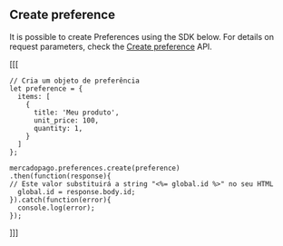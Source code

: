 ## Create preference

It is possible to create Preferences using the SDK below. For details on request parameters, check the [Create preference](https://www.mercadopago[FAKER][URL][DOMAIN]/developers/en/reference/preferences/_checkout_preferences/post) API.

[[[
```node
// Cria um objeto de preferência
let preference = {
  items: [
    {
      title: 'Meu produto',
      unit_price: 100,
      quantity: 1,
    }
  ]
};

mercadopago.preferences.create(preference)
.then(function(response){
// Este valor substituirá a string "<%= global.id %>" no seu HTML
  global.id = response.body.id;
}).catch(function(error){
  console.log(error);
});
```
]]]